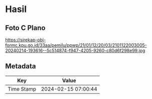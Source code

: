 # Hasil

## Foto C Plano

https://sirekap-obj-formc.kpu.go.id/33aa/pemilu/ppwp/21/01/12/20/03/2101122003005-20240214-193616--5c514874-f947-4205-9260-c80d6f298e99.jpg


## Metadata

| Key        | Value               |
| ---------- | ------------------- |
| Time Stamp | 2024-02-15 07:00:44 |



